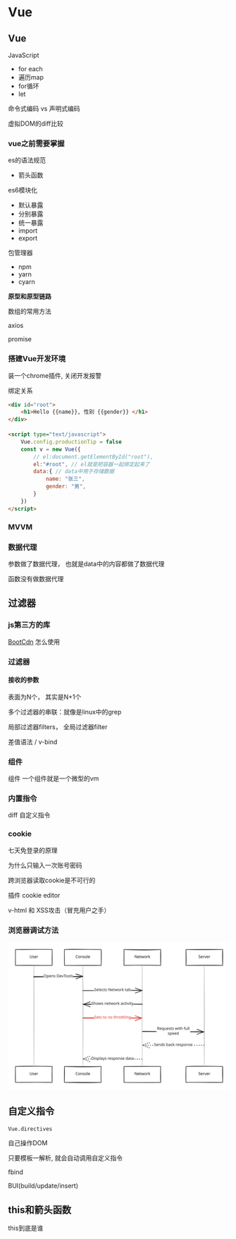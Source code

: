 # Vue

## Vue

JavaScript

* for each
* 遍历map
* for循环
* let

命令式编码 vs 声明式编码

虚拟DOM的diff比较

### vue之前需要掌握

es的语法规范

* 箭头函数

es6模块化

* 默认暴露
* 分别暴露
* 统一暴露
* import
* export

包管理器

* npm
* yarn
* cyarn

**原型和原型链路**

数组的常用方法

axios

promise

### 搭建Vue开发环境

装一个chrome插件, 关闭开发报警

绑定关系

```html
<div id="root">
    <h1>Hello {{name}}, 性别 {{gender}} </h1>
</div>

<script type="text/javascript">
    Vue.config.productionTip = false
    const v = new Vue({
        // el:document.getElementById("root"),
        el:"#root", // el就是把容器一起绑定起来了
        data:{ // data中用于存储数据
            name: "张三",
            gender: "男",
        }
    })
</script>
```

### MVVM

### 数据代理

参数做了数据代理， 也就是data中的内容都做了数据代理

函数没有做数据代理

## 过滤器

### js第三方的库

[BootCdn](https://www.bootcdn.cn/) 怎么使用

### 过滤器

#### 接收的参数

表面为N个， 其实是N+1个

多个过滤器的串联：就像是linux中的grep

局部过滤器filters， 全局过滤器filter

差值语法 / v-bind

### 组件

组件 一个组件就是一个微型的vm

### 内置指令

diff 自定义指令

### cookie

七天免登录的原理

为什么只输入一次账号密码

跨浏览器读取cookie是不可行的

插件 cookie editor

v-html 和 XSS攻击（冒充用户之手）

### 浏览器调试方法

<img src="../.gitbook/assets/file.excalidraw.svg" alt="" class="gitbook-drawing">





## 自定义指令

`Vue.directives`

自己操作DOM

只要模板一解析, 就会自动调用自定义指令



fbind

BUI(build/update/insert)

## this和箭头函数

this到底是谁

